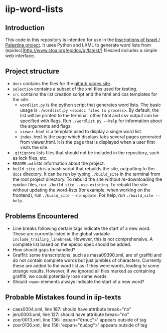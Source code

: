 # iip-word-lists

## Introduction

This code in this repository is intended for use in the [Inscriptions of Israel / Palestine project](http://library.brown.edu/cds/projects/iip/search/). It uses Python and LXML to generate word lists from (epidoc)[http://www.stoa.org/epidoc/gl/latest/] filesand includes a simple web interface.

## Project structure

* `docs` contains the files for the [github pages site](lmcnulty.github.io/iip-word-lists).
* `selection` contains a subset of the xml files used for testing. 
* `src` contains the list creation script and the html and css templates for the site.
  * `wordlist.py` is the python script that generates word lists. The basic usage is `./wordlist.py <epidoc files to process>`. By default, the list will be printed to the terminal, other html and csv output can be specified with flags. Run `./wordlist.py --help` for information about the arguments and flags.
  * `viewer.html` is a template used to display a single word list.
  * `index.html` is the page which displays tabs several pages generated from viewer.html. It is the page that is displayed when a user first visits the site.
* `.gitignore` lists files that should not be included in the repository, such as lock files, etc.
* `README.md` lists information about the project.
* `build_site.sh` is a bash script that rebuilds the site, outputting to the `docs` directory. It can be run by typing `./build_site` in the terminal from the root project directory. To rebuild the site without re-downloading the epidoc files, run `./build_site --use-existing`. To rebuild the site without updating the word-lists (for example, when working on the frontend), run `./build_site --no-update`. For help, run `./build_site --help`.

## Problems Encountered

* Line breaks following certain tags indicate the start of a new word. 
  These are currently listed in the global variable `include_trailing_linebreak`.
  However, this is not comprehensive. A complete list based on the epidoc
  spec should be added.
* How should gaps be handled?
* Graffiti: some transcriptions, such as masa09390.xml, are of graffiti
  and do not contain complete words but just jumbles of characters.
  Currently these are added to the word list as if they were words, 
  leading to some strange results. However, if we ignored all files
  marked as containing graffiti, we could potentially lose some words.
* Should `<num>` elements always indicate the start of a new word?


## Probable Mistakes found in iip-texts

* caes0004.xml, line 187: <lb> should have attribute break="no"
* jeru0003.xml, line 127: <lb> should have attribute break="no"
* zoor0013.xml, line 136: 'expan="ἔτους"&gt;' appears outside of tag
* zoor0136.xml, line 156: 'expan="ἡμέρᾳ"&gt;' appears outside of tag
